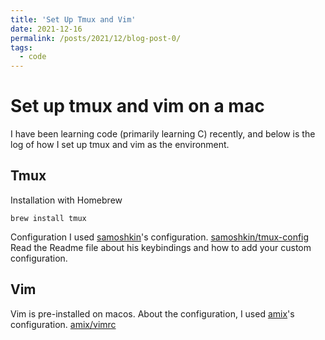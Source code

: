 ```yaml
---
title: 'Set Up Tmux and Vim'
date: 2021-12-16
permalink: /posts/2021/12/blog-post-0/
tags:
  - code
---
```

# Set up tmux and vim on a mac

I have been learning code (primarily learning C) recently, and below is the log of how I set up tmux and vim as the environment. 

## Tmux
Installation with Homebrew
```
brew install tmux
```
Configuration
I used [samoshkin](https://github.com/samoshkin)'s configuration. 
[samoshkin/tmux-config](https://github.com/samoshkin/tmux-config)
Read the Readme file about his keybindings and how to add your custom configuration.

## Vim
Vim is pre-installed on macos. 
About the configuration, I used [amix](https://github.com/amix)'s configuration.
[amix/vimrc](https://github.com/amix/vimrc)

